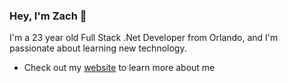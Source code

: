 ### Hey, I'm Zach 👋 

I'm a 23 year old Full Stack .Net Developer from Orlando, and I'm passionate about learning new technology.

* Check out my [website](https://zach-bray-portfolio.azurewebsites.net/ "website") to learn more about me

<!--
**zachbray9/zachbray9** is a ✨ _special_ ✨ repository because its `README.md` (this file) appears on your GitHub profile.

Here are some ideas to get you started:

- 🔭 I’m currently working on ...
- 🌱 I’m currently learning ...
- 👯 I’m looking to collaborate on ...
- 🤔 I’m looking for help with ...
- 💬 Ask me about ...
- 📫 How to reach me: ...
- 😄 Pronouns: ...
- ⚡ Fun fact: ...
-->
